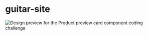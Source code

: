 # guitar-site
![Design preview for the Product preview card component coding challenge](./img/prewiew.jpg)
